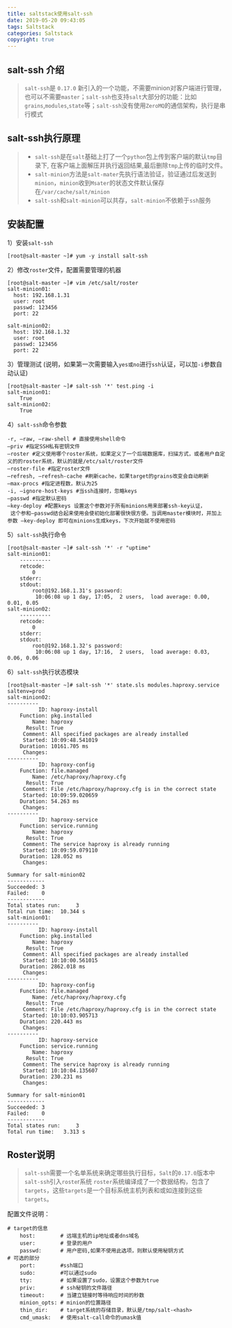 ```yaml
---
title: saltstack使用salt-ssh
date: 2019-05-20 09:43:05
tags: Saltstack
categories: Saltstack
copyright: true
---
```

## salt-ssh 介绍
>`salt-ssh`是 `0.17.0` 新引入的一个功能，不需要minion对客户端进行管理，也可以不需要`master`；`salt-ssh`也支持`salt`大部分的功能：比如`grains`,`modules`,`state`等；`salt-ssh`没有使用`ZeroMQ`的通信架构，执行是串行模式

## salt-ssh执行原理
>- `salt-ssh`是在`salt`基础上打了一个`python`包上传到客户端的默认`tmp`目录下, 在客户端上面解压并执行返回结果,最后删除`tmp`上传的临时文件。
>- `salt-minion`方法是`salt-mater`先执行语法验证，验证通过后发送到`minion`，`minion`收到`Msater`的状态文件默认保存在`/var/cache/salt/minion`
>- `salt-ssh`和`salt-minion`可以共存，`salt-minion`不依赖于`ssh`服务


## 安装配置
1）安装`salt-ssh`
```
[root@salt-master ~]# yum -y install salt-ssh
```
2）修改`roster`文件，配置需要管理的机器
```
[root@salt-master ~]# vim /etc/salt/roster
salt-minion01:
  host: 192.168.1.31
  user: root
  passwd: 123456
  port: 22

salt-minion02:
  host: 192.168.1.32
  user: root
  passwd: 123456
  port: 22
```
3）管理测试 (说明，如果第一次需要输入`yes或no`进行`ssh`认证，可以加`-i`参数自动认证)
```
[root@salt-master ~]# salt-ssh '*' test.ping -i
salt-minion01:
    True
salt-minion02:
    True
```
4）`salt-ssh`命令参数
```
-r, –raw, –raw-shell # 直接使用shell命令
–priv #指定SSH私有密钥文件
–roster #定义使用哪个roster系统，如果定义了一个后端数据库，扫描方式，或者用户自定义的的roster系统，默认的就是/etc/salt/roster文件
–roster-file #指定roster文件
–refresh, –refresh-cache #刷新cache，如果target的grains改变会自动刷新
–max-procs #指定进程数，默认为25
-i, –ignore-host-keys #当ssh连接时，忽略keys
–passwd #指定默认密码
–key-deploy #配置keys 设置这个参数对于所有minions用来部署ssh-key认证，
 这个参和–passwd结合起来使用会使初始化部署很快很方便。当调用master模块时，并加上参数 –key-deploy 即可在minions生成keys，下次开始就不使用密码
```
5）`salt-ssh`执行命令
```
[root@salt-master ~]# salt-ssh '*' -r "uptime"
salt-minion01:
    ----------
    retcode:
        0
    stderr:
    stdout:
        root@192.168.1.31's password: 
         10:06:08 up 1 day, 17:05,  2 users,  load average: 0.00, 0.01, 0.05
salt-minion02:
    ----------
    retcode:
        0
    stderr:
    stdout:
        root@192.168.1.32's password: 
         10:06:08 up 1 day, 17:16,  2 users,  load average: 0.03, 0.06, 0.06
```
6）`salt-ssh`执行状态模块
```
[root@salt-master ~]# salt-ssh '*' state.sls modules.haproxy.service saltenv=prod
salt-minion02:
----------
          ID: haproxy-install
    Function: pkg.installed
        Name: haproxy
      Result: True
     Comment: All specified packages are already installed
     Started: 10:09:48.541019
    Duration: 10161.705 ms
     Changes:   
----------
          ID: haproxy-config
    Function: file.managed
        Name: /etc/haproxy/haproxy.cfg
      Result: True
     Comment: File /etc/haproxy/haproxy.cfg is in the correct state
     Started: 10:09:59.020659
    Duration: 54.263 ms
     Changes:   
----------
          ID: haproxy-service
    Function: service.running
        Name: haproxy
      Result: True
     Comment: The service haproxy is already running
     Started: 10:09:59.079110
    Duration: 128.052 ms
     Changes:   

Summary for salt-minion02
------------
Succeeded: 3
Failed:    0
------------
Total states run:     3
Total run time:  10.344 s
salt-minion01:
----------
          ID: haproxy-install
    Function: pkg.installed
        Name: haproxy
      Result: True
     Comment: All specified packages are already installed
     Started: 10:10:00.561015
    Duration: 2862.018 ms
     Changes:   
----------
          ID: haproxy-config
    Function: file.managed
        Name: /etc/haproxy/haproxy.cfg
      Result: True
     Comment: File /etc/haproxy/haproxy.cfg is in the correct state
     Started: 10:10:03.905713
    Duration: 220.443 ms
     Changes:   
----------
          ID: haproxy-service
    Function: service.running
        Name: haproxy
      Result: True
     Comment: The service haproxy is already running
     Started: 10:10:04.135607
    Duration: 230.231 ms
     Changes:   

Summary for salt-minion01
------------
Succeeded: 3
Failed:    0
------------
Total states run:     3
Total run time:   3.313 s
```
## Roster说明
>`salt-ssh`需要一个名单系统来确定哪些执行目标，`Salt`的`0.17.0`版本中`salt-ssh`引入`roste`r系统
>`roster`系统编译成了一个数据结构，包含了`targets`，这些`targets`是一个目标系统主机列表和或如连接到这些`targets`。

配置文件说明：
```
# target的信息
    host:        # 远端主机的ip地址或者dns域名
    user:        # 登录的用户
    passwd:      # 用户密码,如果不使用此选项，则默认使用秘钥方式
# 可选的部分
    port:        #ssh端口
    sudo:        #可以通过sudo
    tty:         # 如果设置了sudo，设置这个参数为true
    priv:        # ssh秘钥的文件路径
    timeout:     # 当建立链接时等待响应时间的秒数
    minion_opts: # minion的位置路径
    thin_dir:    # target系统的存储目录，默认是/tmp/salt-<hash>
    cmd_umask:   # 使用salt-call命令的umask值
```